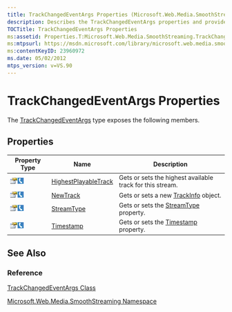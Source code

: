 ```yaml
---
title: TrackChangedEventArgs Properties (Microsoft.Web.Media.SmoothStreaming)
description: Describes the TrackChangedEventArgs properties and provides a table that outlines the name and description for various property types.
TOCTitle: TrackChangedEventArgs Properties
ms:assetid: Properties.T:Microsoft.Web.Media.SmoothStreaming.TrackChangedEventArgs
ms:mtpsurl: https://msdn.microsoft.com/library/microsoft.web.media.smoothstreaming.trackchangedeventargs_properties(v=VS.90)
ms:contentKeyID: 23960972
ms.date: 05/02/2012
mtps_version: v=VS.90
---
```


# TrackChangedEventArgs Properties

The [TrackChangedEventArgs](trackchangedeventargs-class-microsoft-web-media-smoothstreaming_1.md) type exposes the following members.

## Properties

|Property Type|Name|Description|
|--- |--- |--- |
|![Public property](images/Ff728140.pubproperty(en-us,VS.90).gif "Public property")![Supported by Silverlight for Windows Phone](images/Ff728140.slMobile(en-us,VS.90).gif "Supported by Silverlight for Windows Phone")|[HighestPlayableTrack](trackchangedeventargs-highestplayabletrack-property-microsoft-web-media-smoothstreaming_1.md)|Gets or sets the highest available track for this stream.|
|![Public property](images/Ff728140.pubproperty(en-us,VS.90).gif "Public property")![Supported by Silverlight for Windows Phone](images/Ff728140.slMobile(en-us,VS.90).gif "Supported by Silverlight for Windows Phone")|[NewTrack](trackchangedeventargs-newtrack-property-microsoft-web-media-smoothstreaming_1.md)|Gets or sets a new [TrackInfo](trackinfo-class-microsoft-web-media-smoothstreaming_1.md) object.|
|![Public property](images/Ff728140.pubproperty(en-us,VS.90).gif "Public property")![Supported by Silverlight for Windows Phone](images/Ff728140.slMobile(en-us,VS.90).gif "Supported by Silverlight for Windows Phone")|[StreamType](trackchangedeventargs-streamtype-property-microsoft-web-media-smoothstreaming_1.md)|Gets or sets the [StreamType](trackchangedeventargs-streamtype-property-microsoft-web-media-smoothstreaming_1.md) property.|
|![Public property](images/Ff728140.pubproperty(en-us,VS.90).gif "Public property")![Supported by Silverlight for Windows Phone](images/Ff728140.slMobile(en-us,VS.90).gif "Supported by Silverlight for Windows Phone")|[Timestamp](trackchangedeventargs-timestamp-property-microsoft-web-media-smoothstreaming_1.md)|Gets or sets the [Timestamp](trackchangedeventargs-timestamp-property-microsoft-web-media-smoothstreaming_1.md) property.|

## See Also

### Reference

[TrackChangedEventArgs Class](trackchangedeventargs-class-microsoft-web-media-smoothstreaming_1.md)

[Microsoft.Web.Media.SmoothStreaming Namespace](microsoft-web-media-smoothstreaming-namespace_1.md)
